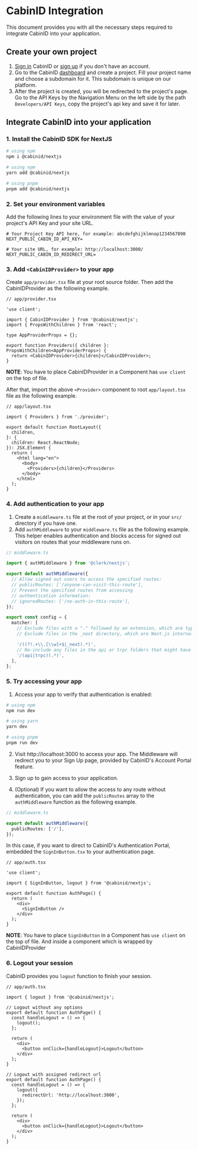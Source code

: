 # CabinID Integration

This document provides you with all the necessary steps required to integrate CabinID into your application.

## Create your own project

1. [Sign in](https://cabinid.dev/sign-in) CabinID or [sign up](https://cabinid.dev/sign-up) if you don't have an account.
2. Go to the CabinID [dashboard](https://cabinid.dev/project) and create a project. Fill your project name and choose a subdomain for it. This subdomain is unique on our platform.
3. After the project is created, you will be redirected to the project's page. Go to the API Keys by the Navigation Menu on the left side by the path `Developers/API Keys`, copy the project's api key and save it for later.

## Integrate CabinID into your application

### 1. Install the CabinID SDK for NextJS

```bash
# using npm
npm i @cabinid/nextjs

# using npm
yarn add @cabinid/nextjs

# using pnpm
pnpm add @cabinid/nextjs
```

### 2. Set your environment variables

Add the following lines to your environment file with the value of your project's API Key and your site URL.

```dotenv
# Your Project Key API here, for example: abcdefghijklmnop1234567890
NEXT_PUBLIC_CABIN_ID_API_KEY=

# Your site URL, for example: http://localhost:3000/
NEXT_PUBLIC_CABIN_ID_REDIRECT_URL=
```

### 3. Add `<CabinIDProvider>` to your app

Create `app/provider.tsx` file at your root source folder. Then add the CabinIDProvider as the following example.

```tsx
// app/provider.tsx

'use client';

import { CabinIDProvider } from '@cabinid/nextjs';
import { PropsWithChildren } from 'react';

type AppProviderProps = {};

export function Providers({ children }: PropsWithChildren<AppProviderProps>) {
  return <CabinIDProvider>{children}</CabinIDProvider>;
}
```

**NOTE**: You have to place CabinIDProvider in a Component has `use client` on the top of file.

After that, import the above `<Provider>` component to root `app/layout.tsx` file as the following example.

```tsx
// app/layout.tsx

import { Providers } from './provider';

export default function RootLayout({
  children,
}: {
  children: React.ReactNode;
}): JSX.Element {
  return (
    <html lang="en">
      <body>
        <Providers>{children}</Providers>
      </body>
    </html>
  );
}
```

### 4. Add authentication to your app

1. Create a `middleware.ts` file at the root of your project, or in your `src/` directory if you have one.
2. Add `authMiddleware` to your `middleware.ts` file as the following example. This helper enables authentication and blocks access for signed out visitors on routes that your middleware runs on.

```ts
// middleware.ts

import { authMiddleware } from '@clerk/nextjs';

export default authMiddleware({
  // Allow signed out users to access the specified routes:
  // publicRoutes: ['/anyone-can-visit-this-route'],
  // Prevent the specified routes from accessing
  // authentication information:
  // ignoredRoutes: ['/no-auth-in-this-route'],
});

export const config = {
  matcher: [
    // Exclude files with a "." followed by an extension, which are typically static files.
    // Exclude files in the _next directory, which are Next.js internals.

    '/((?!.+\\.[\\w]+$|_next).*)',
    // Re-include any files in the api or trpc folders that might have an extension
    '/(api|trpc)(.*)',
  ],
};
```

### 5. Try accessing your app

1. Access your app to verify that authentication is enabled:

```bash
# using npm
npm run dev

# using yarn
yarn dev

# using pnpm
pnpm run dev
```

2. Visit http://localhost:3000 to access your app. The Middleware will redirect you to your Sign Up page, provided by CabinID's Account Portal feature.

3. Sign up to gain access to your application.

4. (Optional) If you want to allow the access to any route without authentication, you can add the `publicRoutes` array to the `authMiddleware` function as the following example.

```ts
// middleware.ts

export default authMiddleware({
  publicRoutes: ['/'],
});
```

In this case, if you want to direct to CabinID's Authentication Portal, embedded the `SignInButton.tsx` to your authentication page.

```tsx
// app/auth.tsx

'use client';

import { SignInButton, logout } from '@cabinid/nextjs';

export default function AuthPage() {
  return (
    <div>
      <SignInButton />
    </div>
  );
}
```

**NOTE**: You have to place `SignInButton` in a Component has `use client` on the top of file. And inside a component which is wrapped by CabinIDProvider

### 6. Logout your session

CabinID provides you `logout` function to finish your session.

```tsx
// app/auth.tsx

import { logout } from '@cabinid/nextjs';

// Logout without any options
export default function AuthPage() {
  const handleLogout = () => {
    logout();
  };

  return (
    <div>
      <button onClick={handleLogout}>Logout</button>
    </div>
  );
}

// Logout with assigned redirect url
export default function AuthPage() {
  const handleLogout = () => {
    logout({
      redirectUrl: 'http://localhost:3000',
    });
  };

  return (
    <div>
      <button onClick={handleLogout}>Logout</button>
    </div>
  );
}
```

